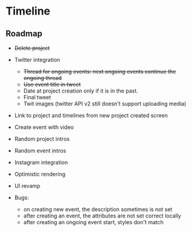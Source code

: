 # Timeline

## Roadmap
- ~~Delete project~~
- Twitter integration
  - ~~Thread for ongoing events: next ongoing events continue the ongoing thread~~
  - ~~Use event title in tweet~~
  - Date at project creation only if it is in the past.
  - Final tweet
  - Twit images (twitter API v2 still doesn't support uploading media)
- Link to project and timelines from new project created screen
- Create event with video
- Random project intros
- Random event intros
- Instagram integration
- Optimistic rendering
- UI revamp

- Bugs:
  - on creating new event, the description sometimes is not set
  - after creating an event, the attributes are not set correct locally
  - after creating an ongoing event start, styles don't match